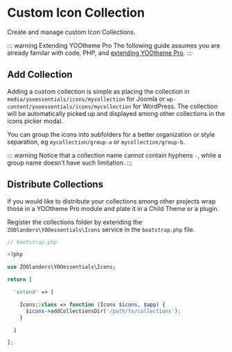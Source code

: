 # Custom Icon Collection

Create and manage custom Icon Collections.

::: warning Extending YOOtheme Pro
The following guide assumes you are already familar with code, PHP, and [extending YOOtheme Pro](https://yootheme.com/support/yootheme-pro/joomla/developers-child-themes#extend-functionality).
:::

## Add Collection

Adding a custom collection is simple as placing the collection in `media/yooessentials/icons/mycollection` for Joomla or `wp-content/yooessentials/icons/mycollection` for WordPress. The collection will be automatically picked up and displayed among other collections in the icons picker modal.

You can group the icons into subfolders for a better organization or style separation, eg `mycollection/group-a` or `mycollection/group-b`.

::: warning
Notice that a collection name cannot contain hyphens `-`, while a group name doesn't have such limitation.
:::

## Distribute Collections

If you would like to distribute your collections among other projects wrap those in a YOOtheme Pro module and plate it in a Child Theme or a plugin.

Register the collections folder by extending the `ZOOlanders\YOOessentials\Icons` service in the `bootstrap.php` file.

```php
// bootstrap.php

<?php

use ZOOlanders\YOOessentials\Icons;

return [

  'extend' => [

    Icons::class => function (Icons $icons, $app) {
      $icons->addCollectionsDir('/path/to/collections');
    }

  ]

];
```
